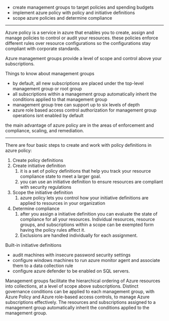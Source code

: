 
- create management groups to target policies and spending budgets
- implement azure policy with policy and initiative definitions
- scope azure policies and determine compliance


---


Azure policy is a service in azure that enables you to create, assign and manage policies to control or audit your resources. these policies enforce different rules over resource configurations so the configurations stay compliant with corporate standards.

Azure management groups provide a level of scope and control above your subscriptions. 

Things to know about management groups
- by default, all new subscriptions are placed under the top-level management group or root group
- all subscriptions within a management group automatically inherit the conditions applied to that management group
- management group tree can support up to six levels of depth
- azure role based access control authorization for management group operations isnt enabled by default


the main advantage of azure policy are in the areas of enforcement and compliance, scaling, and remediation.


---

 There are four basic steps to create and work with policy definitions in azure policy:
 1. Create policy definitions
 2. Create initiative definition
	 1. it is a set of policy definitions that help you track your resource compliance state to meet a larger goal.
	 2. you can use an initiative definition to ensure resources are compliant with security regulations
 3. Scope the initiative definition
	 1. azure policy lets you control how your initiative definitions are applied to resources in your organization
 4. Determine compliance
	 1. after you assign a initiative definition you can evaluate the state of compliance for all your resources. Individual resources, resource groups, and subscriptions within a scope can be exempted form having the policy rules affect it.
	 2. Exclusions are handled individually for each assignment.

Built-in initiative definitions
- audit machines with insecure password security settings
- configure windows machines to run azure monitor agent and associate them to a data collection rule
- configure azure defender to be enabled on SQL servers.


Management groups facilitate the hierarchical ordering of Azure resources into collections, at a level of scope above subscriptions. Distinct governance conditions can be applied to each management group, with Azure Policy and Azure role-based access controls, to manage Azure subscriptions effectively. The resources and subscriptions assigned to a management group automatically inherit the conditions applied to the management group.

